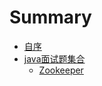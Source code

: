 # Summary

* [自序](README.md)
* [java面试题集合](interviewQuestions/README.md)
    * [Zookeeper](interviewQuestions/zookeeper/zookeeper.md)

